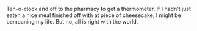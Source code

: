 Ten-o-clock and off to the pharmacy to get a thermometer. If I hadn't just eaten a nice meal finished off with at piece of cheesecake, I might be bemoaning my life. But no, all is right with the world.
